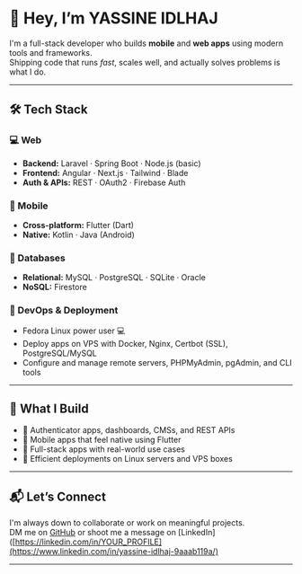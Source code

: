 # 👋 Hey, I’m YASSINE IDLHAJ

I'm a full-stack developer who builds **mobile** and **web apps** using modern tools and frameworks.  
Shipping code that runs *fast*, scales well, and actually solves problems is what I do.

---

## 🛠️ Tech Stack

### 💻 Web
- **Backend:** Laravel · Spring Boot · Node.js (basic)  
- **Frontend:** Angular · Next.js · Tailwind · Blade  
- **Auth & APIs:** REST · OAuth2 · Firebase Auth

### 📱 Mobile
- **Cross-platform:** Flutter (Dart)  
- **Native:** Kotlin · Java (Android)

### 🧠 Databases
- **Relational:** MySQL · PostgreSQL · SQLite · Oracle  
- **NoSQL:** Firestore  

### 🐧 DevOps & Deployment
- Fedora Linux power user 💻  
- Deploy apps on VPS with Docker, Nginx, Certbot (SSL), PostgreSQL/MySQL  
- Configure and manage remote servers, PHPMyAdmin, pgAdmin, and CLI tools

---

## 🚀 What I Build

- 🔐 Authenticator apps, dashboards, CMSs, and REST APIs  
- 📱 Mobile apps that feel native using Flutter  
- 🧩 Full-stack apps with real-world use cases  
- 🎯 Efficient deployments on Linux servers and VPS boxes

---

## 📬 Let’s Connect

I'm always down to collaborate or work on meaningful projects.  
DM me on [GitHub](https://github.com/Kazan-2-magma) or shoot me a message on [LinkedIn]([https://linkedin.com/in/YOUR_PROFILE](https://www.linkedin.com/in/yassine-idlhaj-9aaab119a/)

---

